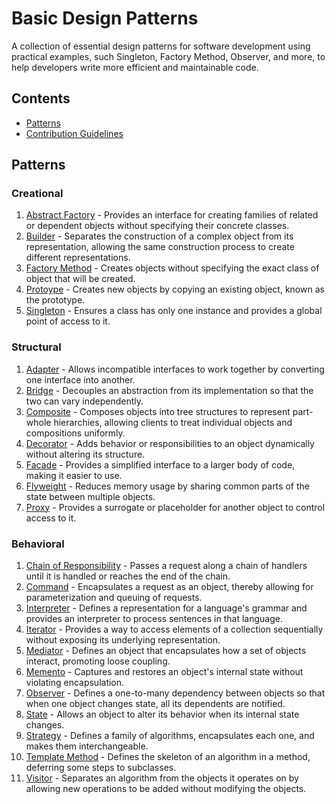 # Basic Design Patterns

A collection of essential design patterns for software development using practical examples, such Singleton, Factory Method, Observer, and more, to help developers write more efficient and maintainable code.

## Contents

- [Patterns](#patterns)
- [Contribution Guidelines](CONTRIBUTING.md)

## Patterns

### Creational

1. [Abstract Factory](/patterns/abstract-factory/README.md) - Provides an interface for creating families of related or dependent objects without specifying their concrete classes.
1. [Builder](/patterns/builder/README.md) - Separates the construction of a complex object from its representation, allowing the same construction process to create different representations.
1. [Factory Method](/patterns/factory-method/README.md) - Creates objects without specifying the exact class of object that will be created.
1. [Protoype](/patterns/prototype/README.md) - Creates new objects by copying an existing object, known as the prototype.
1. [Singleton](/patterns/singleton/README.md) - Ensures a class has only one instance and provides a global point of access to it.

### Structural

1. [Adapter](/patterns/adapter/README.md) - Allows incompatible interfaces to work together by converting one interface into another.
1. [Bridge](/patterns/bridge/README.md) - Decouples an abstraction from its implementation so that the two can vary independently.
1. [Composite](/patterns/composite/README.md) - Composes objects into tree structures to represent part-whole hierarchies, allowing clients to treat individual objects and compositions uniformly.
1. [Decorator](/patterns/decorator/README.md) - Adds behavior or responsibilities to an object dynamically without altering its structure.
1. [Facade](/patterns/facade/README.md) - Provides a simplified interface to a larger body of code, making it easier to use.
1. [Flyweight](/patterns/flyweight/README.md) - Reduces memory usage by sharing common parts of the state between multiple objects.
1. [Proxy](/patterns/proxy/README.md) - Provides a surrogate or placeholder for another object to control access to it.

### Behavioral

1. [Chain of Responsibility](/patterns/chain-of-responsibility/README.md) - Passes a request along a chain of handlers until it is handled or reaches the end of the chain.
1. [Command](/patterns/command/README.md) - Encapsulates a request as an object, thereby allowing for parameterization and queuing of requests.
1. [Interpreter](/patterns/interpreter/README.md) - Defines a representation for a language's grammar and provides an interpreter to process sentences in that language.
1. [Iterator](/patterns/iterator/README.md) - Provides a way to access elements of a collection sequentially without exposing its underlying representation.
1. [Mediator](/patterns/mediator/README.md) - Defines an object that encapsulates how a set of objects interact, promoting loose coupling.
1. [Memento](/patterns/memento/README.md) - Captures and restores an object's internal state without violating encapsulation.
1. [Observer](/patterns/observer/README.md) - Defines a one-to-many dependency between objects so that when one object changes state, all its dependents are notified.
1. [State](/patterns/state/README.md) - Allows an object to alter its behavior when its internal state changes.
1. [Strategy](/patterns/strategy/README.md) - Defines a family of algorithms, encapsulates each one, and makes them interchangeable.
1. [Template Method](/patterns/template-method/README.md) - Defines the skeleton of an algorithm in a method, deferring some steps to subclasses.
1. [Visitor](/patterns/visitor/README.md) - Separates an algorithm from the objects it operates on by allowing new operations to be added without modifying the objects.
